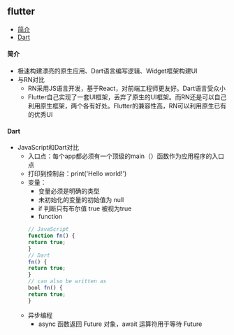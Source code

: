 ## flutter

* [简介](#简介)
* [Dart](#dart)


#### 简介
* 极速构建漂亮的原生应用、Dart语言编写逻辑、Widget框架构建UI
* 与RN对比
    * RN采用JS语言开发，基于React，对前端工程师更友好。Dart语言受众小
    * Flutter自己实现了一套UI框架，丢弃了原生的UI框架。而RN还是可以自己利用原生框架，两个各有好处。Flutter的兼容性高，RN可以利用原生已有的优秀UI

#### Dart
* JavaScript和Dart对比
    * 入口点：每个app都必须有一个顶级的main（）函数作为应用程序的入口点
    * 打印到控制台：print('Hello world!')
    * 变量：
        * 变量必须是明确的类型
        * 未初始化的变量的初始值为 null
        * if 判断只有布尔值 true 被视为true 
        * function
        ```js
        // JavaScript
        function fn() {
        return true;
        }
        // Dart
        fn() {
        return true;
        }
        // can also be written as
        bool fn() {
        return true;
        }
        ```
    * 异步编程
        * async 函数返回 Future 对象，await 运算符用于等待 Future

